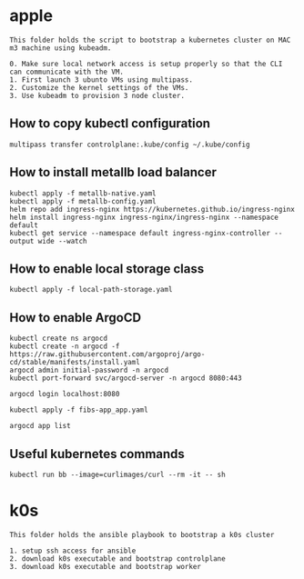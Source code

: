 # apple

```
This folder holds the script to bootstrap a kubernetes cluster on MAC m3 machine using kubeadm.

0. Make sure local network access is setup properly so that the CLI can communicate with the VM.
1. First launch 3 ubunto VMs using multipass.
2. Customize the kernel settings of the VMs.
3. Use kubeadm to provision 3 node cluster.
```

## How to copy kubectl configuration

```
multipass transfer controlplane:.kube/config ~/.kube/config
```

## How to install metallb load balancer

```
kubectl apply -f metallb-native.yaml
kubectl apply -f metallb-config.yaml
helm repo add ingress-nginx https://kubernetes.github.io/ingress-nginx
helm install ingress-nginx ingress-nginx/ingress-nginx --namespace default
kubectl get service --namespace default ingress-nginx-controller --output wide --watch
```

## How to enable local storage class

```
kubectl apply -f local-path-storage.yaml
```

## How to enable ArgoCD

```
kubectl create ns argocd
kubectl create -n argocd -f https://raw.githubusercontent.com/argoproj/argo-cd/stable/manifests/install.yaml
argocd admin initial-password -n argocd
kubectl port-forward svc/argocd-server -n argocd 8080:443

argocd login localhost:8080

kubectl apply -f fibs-app_app.yaml

argocd app list
```

## Useful kubernetes commands

```
kubectl run bb --image=curlimages/curl --rm -it -- sh

```

# k0s

```
This folder holds the ansible playbook to bootstrap a k0s cluster

1. setup ssh access for ansible
2. download k0s executable and bootstrap controlplane
3. download k0s executable and bootstrap worker
```
